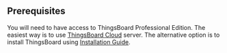 ## Prerequisites

You will need to have access to ThingsBoard Professional Edition. 
The easiest way is to use [ThingsBoard Cloud](https://{{hostName}}/signup) server. 
The alternative option is to install ThingsBoard using [Installation Guide](/docs/user-guide/install/pe/installation-options/). 